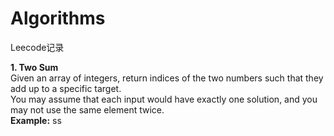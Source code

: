 # Algorithms

Leecode记录

**1. Two Sum**\
Given an array of integers, return indices of the two numbers such that they add up to a specific target.\
You may assume that each input would have exactly one solution, and you may not use the same element twice.\
**Example:**
    ss
